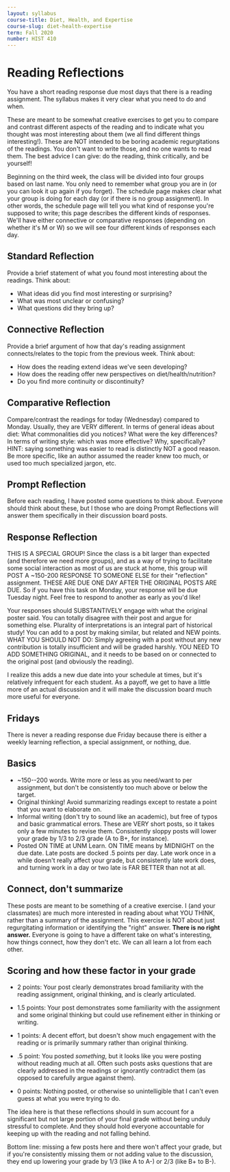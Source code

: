 ```yaml
---
layout: syllabus
course-title: Diet, Health, and Expertise
course-slug: diet-health-expertise
term: Fall 2020
number: HIST 410
---
```


# Reading Reflections
You have a short reading response due most days that there is a reading assignment. The syllabus makes it very clear what you need to do and when.

These are meant to be somewhat creative exercises to get you to compare and contrast different aspects of the reading and to indicate what you thought was most interesting about them (we all find different things interesting!). These are NOT intended to be boring academic regurgitations of the readings. You don't want to write those, and no one wants to read them. The best advice I can give: do the reading, think critically, and be yourself!

Beginning on the third week, the class will be divided into four groups based on last name. You only need to remember what group you are in (or you can look it up again if you forget). The schedule page makes clear what your group is doing for each day (or if there is no group assignment). In other words, the schedule page will tell you what kind of response you're supposed to write; this page describes the different kinds of responses. We'll have either connective or comparative responses (depending on whether it's M or W) so we will see four different kinds of responses each day.


## Standard Reflection
Provide a brief statement of what you found most interesting about the readings. Think about:
- What ideas did you find most interesting or surprising?
- What was most unclear or confusing?
- What questions did they bring up?

## Connective Reflection
Provide a brief argument of how that day's reading assignment connects/relates to the topic from the previous week. Think about:
- How does the reading extend ideas we've seen developing?
- How does the reading offer new perspectives on diet/health/nutrition?
- Do you find more continuity or discontinuity?

## Comparative Reflection
Compare/contrast the readings for today (Wednesday) compared to Monday. Usually, they are VERY different. In terms of general ideas about diet: What commonalities did you notices? What were the key differences? In terms of writing style: which was more effective? Why, specifically? HINT: saying something was easier to read is distinctly NOT a good reason. Be more specific, like an author assumed the reader knew too much, or used too much specialized jargon, etc.

## Prompt Reflection
Before each reading, I have posted some questions to think about. Everyone should think about these, but I those who are doing Prompt Reflections will answer them specifically in their discussion board posts.


## Response Reflection
THIS IS A SPECIAL GROUP! Since the class is a bit larger than expected (and therefore we need more groups), and as a way of trying to facilitate some social interaction as most of us are stuck at home, this group will POST A ~150-200 RESPONSE TO SOMEONE ELSE for their "reflection" assignment. THESE ARE DUE ONE DAY AFTER THE ORIGINAL POSTS ARE DUE. So if you have this task on Monday, your response will be due Tuesday night. Feel free to respond to another as early as you'd like!

Your responses should SUBSTANTIVELY engage with what the original poster said. You can totally disagree with their post and argue for something else. Plurality of interpretations is an integral part of historical study! You can add to a post by making similar, but related and NEW points. WHAT YOU SHOULD NOT DO: Simply agreeing with a post without any new contribution is totally insufficient and will be graded harshly. YOU NEED TO ADD SOMETHING ORIGINAL, and it needs to be based on or connected to the original post (and obviously the reading).

I realize this adds a new due date into your schedule at times, but it's relatively infrequent for each student. As a payoff, we get to have a little more of an actual discussion and it will make the discussion board much more useful for everyone.


## Fridays
There is never a reading response due Friday because there is either a weekly learning reflection, a special assignment, or nothing, due.


## Basics
- ~150--200 words. Write more or less as you need/want to per assignment, but don't be consistently too much above or below the target.
- Original thinking! Avoid summarizing readings except to restate a point that you want to elaborate on.
- Informal writing (don't try to sound like an academic), but free of typos and basic grammatical errors. These are VERY short posts, so it takes only a few minutes to revise them. Consistently sloppy posts will lower your grade by 1/3 to 2/3 grade (A to B+, for instance).
- Posted ON TIME at UNM Learn. ON TIME means by MIDNIGHT on the due date. Late posts are docked .5 points per day. Late work once in a while doesn't really affect your grade, but consistently late work does, and turning work in a day or two late is FAR BETTER than not at all.


## Connect, don't summarize
These posts are meant to be something of a creative exercise. I (and your classmates) are much more interested in reading about what YOU THINK, rather than a summary of the assignment. This exercise is NOT about just regurgitating information or identifying the "right" answer. **There is no right answer.** Everyone is going to have a different take on what's interesting, how things connect, how they don't etc. We can all learn a lot from each other.


## Scoring and how these factor in your grade
- 2 points: Your post clearly demonstrates broad familiarity with the reading assignment, original thinking, and is clearly articulated.

- 1.5 points: Your post demonstrates some familiarity with the assignment and some original thinking but could use refinement either in thinking or writing.

- 1 points: A decent effort, but doesn't show much engagement with the reading or is primarily summary rather than original thinking.

- .5 point: You posted _something_, but it looks like you were posting without reading much at all. Often such posts asks questions that are clearly addressed in the readings or ignorantly contradict them (as opposed to carefully argue against them).

- 0 points: Nothing posted, or otherwise so unintelligible that I can't even guess at what you were trying to do.


The idea here is that these reflections should in sum account for a significant but not large portion of your final grade without being unduly stressful to complete. And they should hold everyone accountable for keeping up with the reading and not falling behind.

Bottom line: missing a few posts here and there won't affect your grade, but if you're consistently missing them or not adding value to the discussion, they end up lowering your grade by 1/3 (like A to A-) or 2/3 (like B+ to B-).
